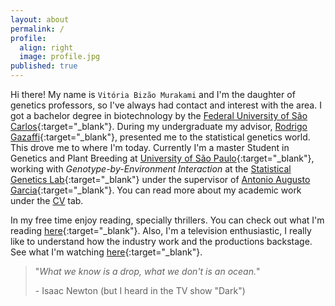 ```yaml
---
layout: about
permalink: /
profile:
  align: right
  image: profile.jpg
published: true
---
```

Hi there! My name is `Vitória Bizão Murakami` and I'm the daughter of genetics professors, so I've always had contact and interest with the area. I got a bachelor degree in biotechnology by the [Federal University of São Carlos](https://www.araras.ufscar.br/){:target="_blank"}. During my undergraduate my advisor, [Rodrigo Gazaffi](https://www.ppgpvba.ufscar.br/pt-br/o-programa/docentes/prof-dr-rodrigo-gazaffi){:target="_blank"}, presented me to the statistical genetics world. This drove me to where I'm today. Currently I'm a master Student in Genetics and Plant Breeding at [University of São Paulo](https://www.esalq.usp.br/){:target="_blank"}, working with *Genotype-by-Environment Interaction* at the [Statistical Genetics Lab](https://statgen-esalq.github.io/){:target="_blank"} under the supervisor of [Antonio Augusto Garcia](http://augustogarcia.me/){:target="_blank"}. You can read more about my academic work under the [CV](../cv/) tab.

In my free time enjoy reading, specially thrillers. You can check out what I'm reading [here](https://www.skoob.com.br/perfil/vitoriabizao){:target="_blank"}. Also, I'm a television enthusiastic, I really like to understand how the industry work and the productions backstage. See what I'm watching [here](https://tvtime.com/r/2wvUP){:target="_blank"}.

> "*What we know is a drop, what we don't is an ocean.*"
>
>    \- Isaac Newton (but I heard in the TV show "Dark")
